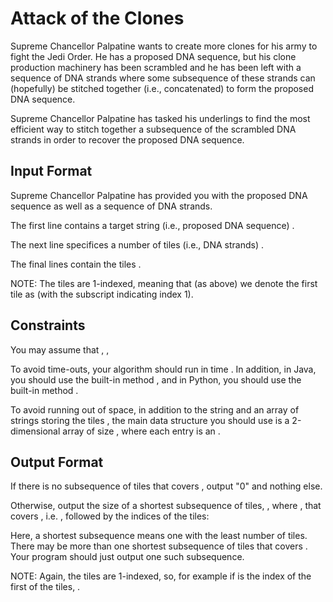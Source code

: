 # Attack of the Clones
Supreme Chancellor Palpatine wants to create more clones for his army to fight the Jedi Order. He has a proposed DNA sequence, but his clone production machinery has been scrambled and he has been left with a sequence of DNA strands where some subsequence of these strands can (hopefully) be stitched together (i.e., concatenated) to form the proposed DNA sequence.

Supreme Chancellor Palpatine has tasked his underlings to find the most efficient way to stitch together a subsequence of the scrambled DNA strands in order to recover the proposed DNA sequence.

## Input Format
Supreme Chancellor Palpatine has provided you with the proposed DNA sequence as well as a sequence of DNA strands.

The first line contains a target string (i.e., proposed DNA sequence) .

The next line specifices a number of tiles (i.e., DNA strands) .

The final  lines contain the tiles .

NOTE: The tiles are 1-indexed, meaning that (as above) we denote the first tile as  (with the subscript indicating index 1).

## Constraints

You may assume that , , 

To avoid time-outs, your algorithm should run in time . In addition, in Java, you should use the built-in method , and in Python, you should use the built-in method .

To avoid running out of space, in addition to the string  and an array of strings storing the tiles , the main data structure you should use is a 2-dimensional array of size , where each entry is an .

## Output Format
If there is no subsequence of tiles that covers , output "0" and nothing else.

Otherwise, output the size  of a shortest subsequence of tiles, , where , that covers , i.e. , followed by the indices of the  tiles:


Here, a shortest subsequence means one with the least number of tiles. There may be more than one shortest subsequence of tiles that covers . Your program should just output one such subsequence.

NOTE: Again, the tiles are 1-indexed, so, for example if  is the index of the first of the  tiles, .
